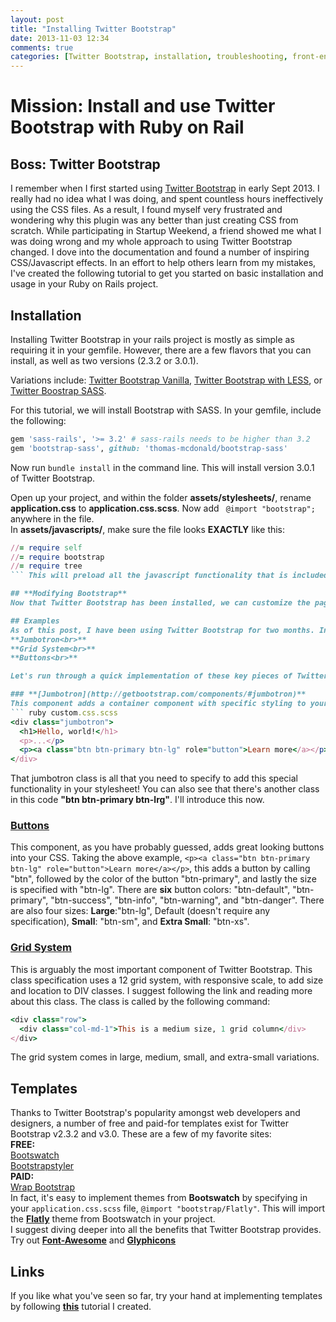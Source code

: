 ```yaml
---
layout: post
title: "Installing Twitter Bootstrap"
date: 2013-11-03 12:34
comments: true
categories: [Twitter Bootstrap, installation, troubleshooting, front-end]
---
```

# Mission: Install and use Twitter Bootstrap with Ruby on Rail
## **Boss**: Twitter Bootstrap


I remember when I first started using [Twitter Bootstrap](http://getbootstrap.com/) in early Sept 2013. I really had no idea what I was doing, and spent countless hours ineffectively using the CSS files. As a result, I found myself very frustrated and wondering why this plugin was any better than just creating CSS from scratch. While participating in Startup Weekend, a friend showed me what I was doing wrong and my whole approach to using Twitter Bootstrap changed. I dove into the documentation and found a number of inspiring CSS/Javascript effects. In an effort to help others learn from my mistakes, I've created the following tutorial to get you started on basic installation and usage in your Ruby on Rails project.

## **Installation**

Installing Twitter Bootstrap in your rails project is mostly as simple as requiring it in your gemfile. However, there are a few flavors that you can install, as well as two versions (2.3.2 or 3.0.1).

Variations include: [Twitter Bootstrap Vanilla](https://github.com/anjlab/bootstrap-rails),
[Twitter Bootstrap with LESS](https://github.com/seyhunak/twitter-bootstrap-rails), or
[Twitter Boostrap SASS](https://github.com/thomas-mcdonald/bootstrap-sass).

For this tutorial, we will install Bootstrap with SASS. In your gemfile, include the following:

``` ruby Gemfile https://github.com/thomas-mcdonald/bootstrap-sass Link
gem 'sass-rails', '>= 3.2' # sass-rails needs to be higher than 3.2
gem 'bootstrap-sass', github: 'thomas-mcdonald/bootstrap-sass'
```
Now run ``` bundle install ``` in the command line. This will install version 3.0.1 of Twitter Bootstrap.

Open up your project, and within the folder **assets/stylesheets/**, rename **application.css** to **application.css.scss**. Now add ``` @import "bootstrap";``` anywhere in the file.<br>
In **assets/javascripts/**, make sure the file looks **EXACTLY** like this:
``` ruby application.js
//= require self
//= require bootstrap
//= require tree
``` This will preload all the javascript functionality that is included with Twitter Bootstrap.

## **Modifying Bootstrap**
Now that Twitter Bootstrap has been installed, we can customize the pages by calling in special classes provided by Bootstrap. What do I mean by *special classes*? This is where the **[documentation](http://getbootstrap.com/css/)** becomes important. Here is where I must stress the importance of following the documentation examples, so that you can easily learn and manifest the Twitter Bootstrap functionality.

## Examples
As of this post, I have been using Twitter Bootstrap for two months. In this short time, I have used the following functionality the most:<br>
**Jumbotron<br>**
**Grid System<br>**
**Buttons<br>**

Let's run through a quick implementation of these key pieces of Twitter Bootstrap.

### **[Jumbotron](http://getbootstrap.com/components/#jumbotron)**
This component adds a container component with specific styling to your page, which calls attention to anything written in it. It can be implemented easily by calling a "jumbotron" on a div. It looks like this:
``` ruby custom.css.scss
<div class="jumbotron">
  <h1>Hello, world!</h1>
  <p>...</p>
  <p><a class="btn btn-primary btn-lg" role="button">Learn more</a></p>
</div>
```
That jumbotron class is all that you need to specify to add this special functionality in your stylesheet! You can also see that there's another class in this code **"btn btn-primary btn-lrg"**. I'll introduce this now.

### **[Buttons](http://getbootstrap.com/css/#buttons)**
This component, as you have probably guessed, adds great looking buttons into your CSS. Taking the above example, ```<p><a class="btn btn-primary btn-lg" role="button">Learn more</a></p>```, this adds a button by calling "btn", followed by the color of the button "btn-primary", and lastly the size is specified with "btn-lg". There are **six** button colors: "btn-default", "btn-primary", "btn-success", "btn-info", "btn-warning", and "btn-danger". There are also four sizes: **Large**:"btn-lg", Default (doesn't require any specification), **Small**: "btn-sm", and **Extra Small**: "btn-xs".

### **[Grid System](http://getbootstrap.com/css/#grid)**
This is arguably the most important component of Twitter Bootstrap. This class specification uses a 12 grid system, with responsive scale, to add size and location to DIV classes. I suggest following the link and reading more about this class. The class is called by the following command:
``` ruby custom.css.scss
<div class="row">
  <div class="col-md-1">This is a medium size, 1 grid column</div>
</div>
```
The grid system comes in large, medium, small, and extra-small variations.

## Templates
Thanks to Twitter Bootstrap's popularity amongst web developers and designers, a number of free and paid-for templates exist for Twitter Bootstrap v2.3.2 and v3.0. These are a few of my favorite sites: <br>
**FREE:**<br>
[Bootswatch](http://bootswatch.com/)<br>
[Bootstrapstyler](http://bootstrapstyler.com/)<br>
**PAID:** <br>
[Wrap Bootstrap](ttps://wrapbootstrap.com/)<br>
In fact, it's easy to implement themes from **Bootswatch** by specifying in your ```application.css.scss``` file, ```@import "bootstrap/Flatly"```. This will import the **[Flatly](http://bootswatch.com/flatly/)** theme from Bootswatch in your project.<br>
I suggest diving deeper into all the benefits that Twitter Bootstrap provides. Try out **[Font-Awesome](http://fontawesome.io/)** and **[Glyphicons](http://getbootstrap.com/components/#glyphicons)**

## Links
If you like what you've seen so far, try your hand at implementing templates by following **[this](https://speakerdeck.com/derikulous/picasso-pirate)** tutorial I created.

